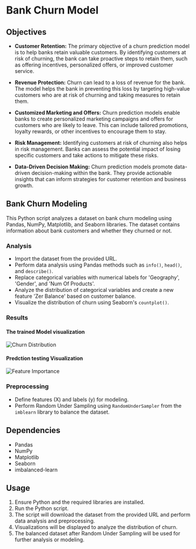 # Bank Churn Model

## Objectives

- **Customer Retention:** The primary objective of a churn prediction model is to help banks retain valuable customers. By identifying customers at risk of churning, the bank can take proactive steps to retain them, such as offering incentives, personalized offers, or improved customer service.

- **Revenue Protection:** Churn can lead to a loss of revenue for the bank. The model helps the bank in preventing this loss by targeting high-value customers who are at risk of churning and taking measures to retain them.

- **Customized Marketing and Offers:** Churn prediction models enable banks to create personalized marketing campaigns and offers for customers who are likely to leave. This can include tailored promotions, loyalty rewards, or other incentives to encourage them to stay.

- **Risk Management:** Identifying customers at risk of churning also helps in risk management. Banks can assess the potential impact of losing specific customers and take actions to mitigate these risks.

- **Data-Driven Decision Making:** Churn prediction models promote data-driven decision-making within the bank. They provide actionable insights that can inform strategies for customer retention and business growth.

## Bank Churn Modeling

This Python script analyzes a dataset on bank churn modeling using Pandas, NumPy, Matplotlib, and Seaborn libraries. The dataset contains information about bank customers and whether they churned or not.

### Analysis

- Import the dataset from the provided URL.
- Perform data analysis using Pandas methods such as `info()`, `head()`, and `describe()`.
- Replace categorical variables with numerical labels for 'Geography', 'Gender', and 'Num Of Products'.
- Analyze the distribution of categorical variables and create a new feature 'Zer Balance' based on customer balance.
- Visualize the distribution of churn using Seaborn's `countplot()`.

### Results

#### The trained Model visualization
![Churn Distribution](image1.jpg)

#### Predction testing Visualization
![Feature Importance](image2.jpg)

### Preprocessing

- Define features (X) and labels (y) for modeling.
- Perform Random Under Sampling using `RandomUnderSampler` from the `imblearn` library to balance the dataset.

## Dependencies

- Pandas
- NumPy
- Matplotlib
- Seaborn
- imbalanced-learn

## Usage

1. Ensure Python and the required libraries are installed.
2. Run the Python script.
3. The script will download the dataset from the provided URL and perform data analysis and preprocessing.
4. Visualizations will be displayed to analyze the distribution of churn.
5. The balanced dataset after Random Under Sampling will be used for further analysis or modeling.
